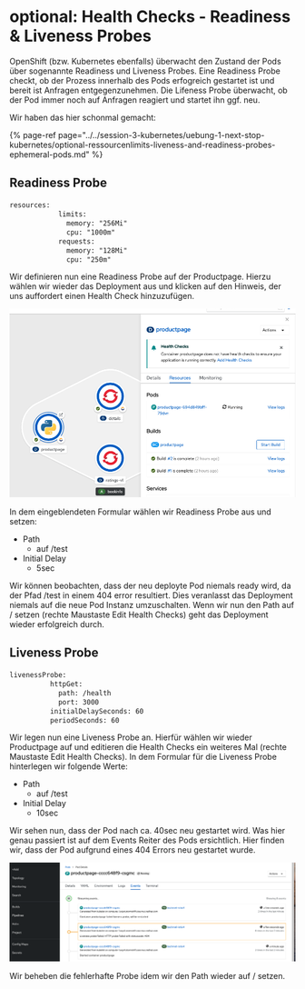 # optional: Health Checks - Readiness & Liveness Probes

OpenShift \(bzw. Kubernetes ebenfalls\) überwacht den Zustand der Pods über sogenannte Readiness und Liveness Probes. Eine Readiness Probe checkt, ob der Prozess innerhalb des Pods erfogreich gestartet ist und bereit ist Anfragen entgegenzunehmen. Die Lifeness Probe überwacht, ob der Pod immer noch auf Anfragen reagiert und startet ihn ggf. neu.

Wir haben das hier schonmal gemacht:

{% page-ref page="../../session-3-kubernetes/uebung-1-next-stop-kubernetes/optional-ressourcenlimits-liveness-and-readiness-probes-ephemeral-pods.md" %}

## Readiness Probe

```text
resources:
            limits:
              memory: "256Mi"
              cpu: "1000m"
            requests:
              memory: "128Mi"
              cpu: "250m"
```

Wir definieren nun eine Readiness Probe auf der Productpage. Hierzu wählen wir wieder das Deployment aus und klicken auf den Hinweis, der uns auffordert einen Health Check hinzuzufügen.

![](../../../.gitbook/assets/screenshot-2020-09-14-at-17.45.33.png)

In dem eingeblendeten Formular wählen wir Readiness Probe aus und setzen:

* Path
  * auf /test
* Initial Delay
  * 5sec

Wir können beobachten, dass der neu deployte Pod niemals ready wird, da der Pfad /test in einem 404 error resultiert. Dies veranlasst das Deployment niemals auf die neue Pod Instanz umzuschalten. Wenn wir nun den Path auf / setzen \(rechte Maustaste Edit Health Checks\) geht das Deployment wieder erfolgreich durch.

## Liveness Probe

```text
livenessProbe:
          httpGet:
            path: /health
            port: 3000
          initialDelaySeconds: 60
          periodSeconds: 60
```

Wir legen nun eine Liveness Probe an. Hierfür wählen wir wieder Productpage auf und editieren die Health Checks ein weiteres Mal  \(rechte Maustaste Edit Health Checks\). In dem Formular für die Liveness Probe hinterlegen wir folgende Werte:

* Path
  * auf /test
* Initial Delay
  * 10sec

Wir sehen nun, dass der Pod nach ca. 40sec neu gestartet wird. Was hier genau passiert ist auf dem Events Reiter des Pods ersichtlich. Hier finden wir, dass der Pod aufgrund eines 404 Errors neu gestartet wurde.

![](../../../.gitbook/assets/screenshot-2020-09-14-at-17.58.16.png)

Wir beheben die fehlerhafte Probe idem wir den Path wieder auf / setzen.



